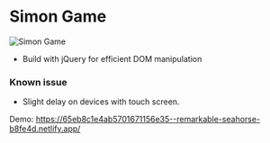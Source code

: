 # Simon Game

![Simon Game](https://github.com/PlooJompong/Javascript-projects/assets/50630228/89a6971d-c67f-44b5-a7ef-d1716c4d2cdc)

- Build with jQuery for efficient DOM manipulation

### Known issue

- Slight delay on devices with touch screen.

Demo: https://65eb8c1e4ab5701671156e35--remarkable-seahorse-b8fe4d.netlify.app/
